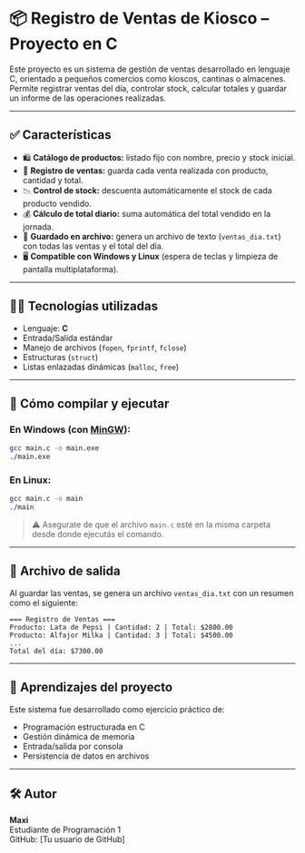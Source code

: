 # 📦 Registro de Ventas de Kiosco – Proyecto en C

Este proyecto es un sistema de gestión de ventas desarrollado en lenguaje C, orientado a pequeños comercios como kioscos, cantinas o almacenes. Permite registrar ventas del día, controlar stock, calcular totales y guardar un informe de las operaciones realizadas.

---

## ✅ Características

- 🛍️ **Catálogo de productos:** listado fijo con nombre, precio y stock inicial.
- 🧾 **Registro de ventas:** guarda cada venta realizada con producto, cantidad y total.
- 📉 **Control de stock:** descuenta automáticamente el stock de cada producto vendido.
- 💰 **Cálculo de total diario:** suma automática del total vendido en la jornada.
- 💾 **Guardado en archivo:** genera un archivo de texto (`ventas_dia.txt`) con todas las ventas y el total del día.
- 🖥️ **Compatible con Windows y Linux** (espera de teclas y limpieza de pantalla multiplataforma).

---

## 🧑‍💻 Tecnologías utilizadas

- Lenguaje: **C**
- Entrada/Salida estándar
- Manejo de archivos (`fopen`, `fprintf`, `fclose`)
- Estructuras (`struct`)
- Listas enlazadas dinámicas (`malloc`, `free`)

---

## 🚀 Cómo compilar y ejecutar

### En **Windows** (con [MinGW](https://www.mingw-w64.org/)):

```bash
gcc main.c -o main.exe
./main.exe
```

### En **Linux**:

```bash
gcc main.c -o main
./main
```

> ⚠️ Asegurate de que el archivo `main.c` esté en la misma carpeta desde donde ejecutás el comando.

---

## 📂 Archivo de salida

Al guardar las ventas, se genera un archivo `ventas_dia.txt` con un resumen como el siguiente:

```
=== Registro de Ventas ===
Producto: Lata de Pepsi | Cantidad: 2 | Total: $2800.00
Producto: Alfajor Milka | Cantidad: 3 | Total: $4500.00
...
Total del día: $7300.00
```

---

## 🧠 Aprendizajes del proyecto

Este sistema fue desarrollado como ejercicio práctico de:

- Programación estructurada en C
- Gestión dinámica de memoria
- Entrada/salida por consola
- Persistencia de datos en archivos

---

## 🛠️ Autor

**Maxi**  
Estudiante de Programación 1  
GitHub: [Tu usuario de GitHub]
